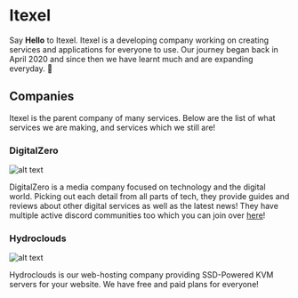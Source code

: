 # Itexel
Say **Hello** to Itexel. Itexel is a developing company working on creating services and applications for everyone to use. Our journey began back in April 2020 and since then we have learnt much and are expanding everyday. :partying_face:

## Companies
Itexel is the parent company of many services. Below are the list of what services we are making, and services which we still are!

### DigitalZero
![alt text](https://cdn.digitalzero.cf/logo.png "DigitalZero Logo")

DigitalZero is a media company focused on technology and the digital world. Picking out each detail from all parts of tech, they provide guides and reviews about other digital services as well as the latest news! They have multiple active discord communities too which you can join over [here](https://discord.digitalzero.cf)!

### Hydroclouds
![alt text](https://cdn.itexel.net/hydroclouds/label.png "Hydroclouds Logo")

Hydroclouds is our web-hosting company providing SSD-Powered KVM servers for your website. We have free and paid plans for everyone!
